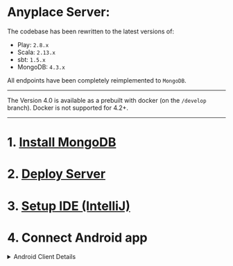 # Anyplace Server:
The codebase has been rewritten to the latest versions of:
- Play: `2.8.x`
- Scala: `2.13.x`
- sbt: `1.5.x`
- MongoDB: `4.3.x`

All endpoints have been completely reimplemented to `MongoDB`.

***

The Version 4.0 is available as a prebuilt with docker (on the `/develop` branch).
Docker is not supported for 4.2+.

***

# 1. [Install MongoDB](./database/README.md)

# 2. [Deploy Server](./deploy/README.md)

# 3. [Setup IDE (IntelliJ)](./SETUP_IDE.md) 

# 4. Connect Android app
<details>
<summary>
Android Client Details
</summary>

###### Connecting the Anyplace Android Client
4.1. Download the Android Client from the Play Store: [com.dmsl.anyplace (old)](https://play.google.com/store/apps/details?id=com.dmsl.anyplace&hl=en)

4.2. Under settings in the Android App, change the DNS of the Anyplace server to your own server IP/DNS.

***
#### NOTES:

- Optional: Change more client settings:
  - You can download, modify, and recompile the Android client.
  - Requires an Android Developer Account.
+ An SSL certificate is **mandatory** for allocing the Android client to connect to your server.
+ Source code: [../clients](../clients/)

</details>